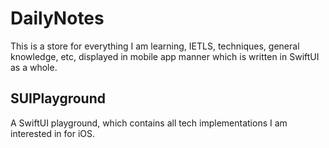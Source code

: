 # DailyNotes
This is a store for everything I am learning, IETLS, techniques, general knowledge, etc, displayed in mobile app manner which is written in SwiftUI as a whole.

## SUIPlayground

A SwiftUI playground, which contains all tech implementations I am interested in for iOS.
